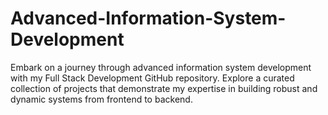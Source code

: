 # Advanced-Information-System-Development
Embark on a journey through advanced information system development with my Full Stack Development GitHub repository. Explore a curated collection of projects that demonstrate my expertise in building robust and dynamic systems from frontend to backend.
